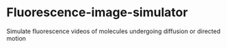 # Fluorescence-image-simulator
Simulate fluorescence videos of molecules undergoing diffusion or directed motion  
